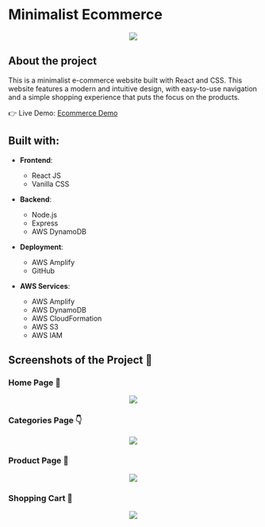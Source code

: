 # Minimalist Ecommerce

<div align='center'><img src='https://user-images.githubusercontent.com/105128267/224688338-8f1f28b7-029b-4ed7-a567-86de0c44ff42.png'/></div>

## About the project

This is a minimalist e-commerce website built with React and CSS. This website features a modern and intuitive design, with easy-to-use navigation and a simple shopping experience that puts the focus on the products.

👉 Live Demo: <a href='https://main.d2k1z3u8f2qbz3.amplifyapp.com/'>Ecommerce Demo</a>

## Built with:

- **Frontend**:
  - React JS
  - Vanilla CSS

- **Backend**:
  - Node.js
  - Express
  - AWS DynamoDB

- **Deployment**:
  - AWS Amplify
  - GitHub

- **AWS Services**:
  - AWS Amplify
  - AWS DynamoDB
  - AWS CloudFormation
  - AWS S3
  - AWS IAM

## Screenshots of the Project 📸

### Home Page 🏡

<div align='center'>
<img src='https://user-images.githubusercontent.com/105128267/213868640-e3421f0a-bb10-4352-82a1-1bda4df821e9.png'/>
</div>

### Categories Page 👇

<div align='center'>
<img src='https://user-images.githubusercontent.com/105128267/213868668-55c03494-0835-43e0-9cb1-429b9a243a65.png'/>
</div>

### Product Page 🎁

<div align='center'>
<img src='https://user-images.githubusercontent.com/105128267/213868690-5737cead-a56e-4500-88ff-d182426ce072.png'/>
</div>

### Shopping Cart 🛒

<div align='center'>
<img src='https://user-images.githubusercontent.com/105128267/213868718-6760d6de-9060-406f-816d-f9b317bb0e0c.png'/>
</div>

